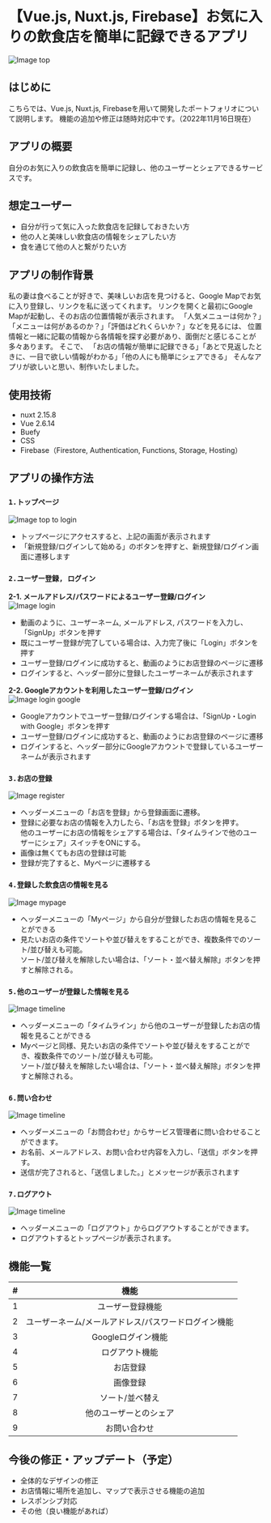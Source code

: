# 【Vue.js, Nuxt.js, Firebase】お気に入りの飲食店を簡単に記録できるアプリ

![Image top](/material/top.png)

## はじめに

こちらでは、Vue.js, Nuxt.js, Firebaseを用いて開発したポートフォリオについて説明します。
機能の追加や修正は随時対応中です。（2022年11月16日現在）

## アプリの概要

自分のお気に入りの飲食店を簡単に記録し、他のユーザーとシェアできるサービスです。


## 想定ユーザー

* 自分が行って気に入った飲食店を記録しておきたい方
* 他の人と美味しい飲食店の情報をシェアしたい方
* 食を通じて他の人と繋がりたい方


## アプリの制作背景

私の妻は食べることが好きで、美味しいお店を見つけると、Google Mapでお気に入り登録し、リンクを私に送ってくれます。
リンクを開くと最初にGoogle Mapが起動し、そのお店の位置情報が表示されます。
「人気メニューは何か？」「メニューは何があるのか？」「評価はどれくらいか？」などを見るには、
位置情報と一緒に記載の情報から各情報を探す必要があり、面倒だと感じることが多々あります。
そこで、
「お店の情報が簡単に記録できる」「あとで見返したときに、一目で欲しい情報がわかる」「他の人にも簡単にシェアできる」
そんなアプリが欲しいと思い、制作いたしました。


## 使用技術

* nuxt 2.15.8
* Vue 2.6.14
* Buefy
* CSS
* Firebase（Firestore, Authentication, Functions, Storage, Hosting）  


## アプリの操作方法

### `1.トップページ`

![Image top to login](/material/top-to-login.gif)

* トップページにアクセスすると、上記の画面が表示されます
* 「新規登録/ログインして始める」のボタンを押すと、新規登録/ログイン画面に遷移します

### `2.ユーザー登録, ログイン`

**2-1. メールアドレス/パスワードによるユーザー登録/ログイン**  
![Image login](/material/login.gif)  
* 動画のように、ユーザーネーム, メールアドレス, パスワードを入力し、「SignUp」ボタンを押す
* 既にユーザー登録が完了している場合は、入力完了後に「Login」ボタンを押す
* ユーザー登録/ログインに成功すると、動画のようにお店登録のページに遷移
* ログインすると、ヘッダー部分に登録したユーザーネームが表示されます

**2-2. Googleアカウントを利用したユーザー登録/ログイン**  
![Image login google](/material/login-google.gif)  
* Googleアカウントでユーザー登録/ログインする場合は、「SignUp・Login with Google」ボタンを押す
* ユーザー登録/ログインに成功すると、動画のようにお店登録のページに遷移
* ログインすると、ヘッダー部分にGoogleアカウントで登録しているユーザーネームが表示されます

### `3.お店の登録`
![Image register](/material/register.gif)
* ヘッダーメニューの「お店を登録」から登録画面に遷移。
* 登録に必要なお店の情報を入力したら、「お店を登録」ボタンを押す。  
  他のユーザーにお店の情報をシェアする場合は、「タイムラインで他のユーザーにシェア」スイッチをONにする。
* 画像は無くてもお店の登録は可能
* 登録が完了すると、Myページに遷移する

### `4.登録した飲食店の情報を見る`
![Image mypage](/material/mypage.gif)
* ヘッダーメニューの「Myページ」から自分が登録したお店の情報を見ることができる
* 見たいお店の条件でソートや並び替えをすることができ、複数条件でのソート/並び替えも可能。  
  ソート/並び替えを解除したい場合は、「ソート・並べ替え解除」ボタンを押すと解除される。

### `5.他のユーザーが登録した情報を見る`
![Image timeline](/material/timeline.gif)
* ヘッダーメニューの「タイムライン」から他のユーザーが登録したお店の情報を見ることができる
* Myページと同様、見たいお店の条件でソートや並び替えをすることができ、複数条件でのソート/並び替えも可能。  
  ソート/並び替えを解除したい場合は、「ソート・並べ替え解除」ボタンを押すと解除される。

### `6.問い合わせ`
![Image timeline](/material/contact.gif)
* ヘッダーメニューの「お問合わせ」からサービス管理者に問い合わせることができます。
* お名前、メールアドレス、お問い合わせ内容を入力し、「送信」ボタンを押す。
* 送信が完了されると、「送信しました。」とメッセージが表示されます

### `7.ログアウト`
![Image timeline](/material/logout.gif)
* ヘッダーメニューの「ログアウト」からログアウトすることができます。
* ログアウトするとトップページが表示されます。


## 機能一覧

| # | 機能 |
| :------------------: | :----------------------------: |
| 1 | ユーザー登録機能 | 
| 2 | ユーザーネーム/メールアドレス/パスワードログイン機能 |
| 3 | Googleログイン機能 |
| 4 | ログアウト機能 |
| 5 | お店登録 |
| 6 | 画像登録 |
| 7 | ソート/並べ替え |
| 8 | 他のユーザーとのシェア |
| 9 | お問い合わせ |


## 今後の修正・アップデート（予定）
* 全体的なデザインの修正
* お店情報に場所を追加し、マップで表示させる機能の追加
* レスポンシブ対応
* その他（良い機能があれば）